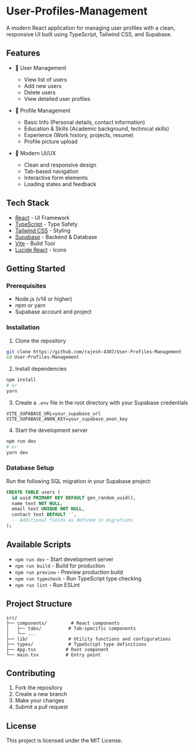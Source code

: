 # User-Profiles-Management

A modern React application for managing user profiles with a clean, responsive UI built using TypeScript, Tailwind CSS, and Supabase.

## Features

- 👥 User Management
  - View list of users
  - Add new users
  - Delete users
  - View detailed user profiles

- 👤 Profile Management
  - Basic Info (Personal details, contact information)
  - Education & Skills (Academic background, technical skills)
  - Experience (Work history, projects, resume)
  - Profile picture upload

- 🎨 Modern UI/UX
  - Clean and responsive design
  - Tab-based navigation
  - Interactive form elements
  - Loading states and feedback

## Tech Stack

- [React](https://reactjs.org/) - UI Framework
- [TypeScript](https://www.typescriptlang.org/) - Type Safety
- [Tailwind CSS](https://tailwindcss.com/) - Styling
- [Supabase](https://supabase.com/) - Backend & Database
- [Vite](https://vitejs.dev/) - Build Tool
- [Lucide React](https://lucide.dev/) - Icons

## Getting Started

### Prerequisites

- Node.js (v14 or higher)
- npm or yarn
- Supabase account and project

### Installation

1. Clone the repository
```bash
git clone https://github.com/rajesh-4307/User-Profiles-Management
cd User-Profiles-Management
```

2. Install dependencies
```bash
npm install
# or
yarn
```

3. Create a `.env` file in the root directory with your Supabase credentials
```
VITE_SUPABASE_URL=your_supabase_url
VITE_SUPABASE_ANON_KEY=your_supabase_anon_key
```

4. Start the development server
```bash
npm run dev
# or
yarn dev
```

### Database Setup

Run the following SQL migration in your Supabase project:

```sql
CREATE TABLE users (
  id uuid PRIMARY KEY DEFAULT gen_random_uuid(),
  name text NOT NULL,
  email text UNIQUE NOT NULL,
  contact text DEFAULT '',
  -- Additional fields as defined in migrations
);
```

## Available Scripts

- `npm run dev` - Start development server
- `npm run build` - Build for production
- `npm run preview` - Preview production build
- `npm run typecheck` - Run TypeScript type checking
- `npm run lint` - Run ESLint

## Project Structure

```
src/
├── components/         # React components
│   ├── tabs/          # Tab-specific components
│   └── ...
├── lib/               # Utility functions and configurations
├── types/             # TypeScript type definitions
├── App.tsx           # Root component
└── main.tsx          # Entry point
```

## Contributing

1. Fork the repository
2. Create a new branch
3. Make your changes
4. Submit a pull request

## License

This project is licensed under the MIT License.
